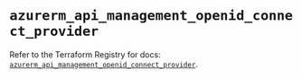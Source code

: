 # `azurerm_api_management_openid_connect_provider`

Refer to the Terraform Registry for docs: [`azurerm_api_management_openid_connect_provider`](https://registry.terraform.io/providers/hashicorp/azurerm/4.12.0/docs/resources/api_management_openid_connect_provider).
